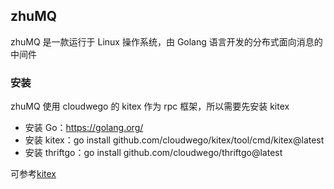## zhuMQ
zhuMQ 是一款运行于 Linux 操作系统，由 Golang 语言开发的分布式面向消息的中间件

### 安装
zhuMQ 使用 cloudwego 的 kitex 作为 rpc 框架，所以需要先安装 kitex
- 安装 Go：https://golang.org/
- 安装 kitex：go install github.com/cloudwego/kitex/tool/cmd/kitex@latest
- 安装 thriftgo：go install github.com/cloudwego/thriftgo@latest

可参考[kitex](https://www.cloudwego.io/zh/docs/kitex/getting-started/)